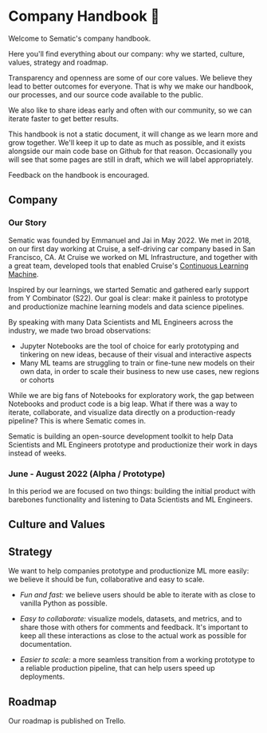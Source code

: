 # Company Handbook 🦊

Welcome to Sematic's company handbook.

Here you'll find everything about our company: why we started, culture, values, strategy and roadmap.

Transparency and openness are some of our core values. We believe they lead to better outcomes for everyone.
That is why we make our handbook, our processes, and our source code available to the public.

We also like to share ideas early and often with our community, so we can iterate faster to get better results. 

This handbook is not a static document, it will change as we learn more and grow together. We'll keep it up to date as much as possible, and it exists alongside our main code base on Github for that reason. Occasionally you will see that some pages are still in draft, which we will label appropriately.

Feedback on the handbook is encouraged.

## Company
### Our Story

Sematic was founded by Emmanuel and Jai in May 2022. We met in 2018, on our
first day working at Cruise, a self-driving car company based in San Francisco,
CA. At Cruise we worked on ML Infrastructure, and together with a great team,
developed tools that enabled Cruise's [Continuous Learning
Machine](https://medium.com/cruise/cruise-continuous-learning-machine-30d60f4c691b).

Inspired by our learnings, we started Sematic and gathered early support from Y Combinator (S22). Our goal is clear: make it painless to prototype and productionize machine learning models and data science pipelines. 

By speaking with many Data Scientists and ML Engineers across the industry, we made two broad observations:

* Jupyter Notebooks are the tool of choice for early prototyping and tinkering on new ideas, because of their visual and interactive aspects
* Many ML teams are struggling to train or fine-tune new models on their own data, in order to scale their business to new use cases, new regions or cohorts

While we are big fans of Notebooks for exploratory work, the gap between Notebooks and product code is a big leap. What if there was a way to iterate, collaborate, and visualize data directly on a production-ready pipeline? This is where Sematic comes in.

Sematic is building an open-source development toolkit to help Data Scientists and ML Engineers prototype and productionize their work in days instead of weeks.

### June - August 2022 (Alpha / Prototype)

In this period we are focused on two things: building the initial product with barebones functionality and listening to Data Scientists and ML Engineers.

## Culture and Values

## Strategy

We want to help companies prototype and productionize ML more easily: we believe it should be fun, collaborative and easy to scale.

* *Fun and fast:* we believe users should be able to iterate with as close to vanilla Python as possible.

* *Easy to collaborate:* visualize models, datasets, and metrics, and to share those with others for comments and feedback. It's important to keep all these interactions as close to the actual work as possible for documentation.

* *Easier to scale:* a more seamless transition from a working prototype to a reliable production pipeline, that can help users speed up deployments.

## Roadmap
Our roadmap is published on Trello.

